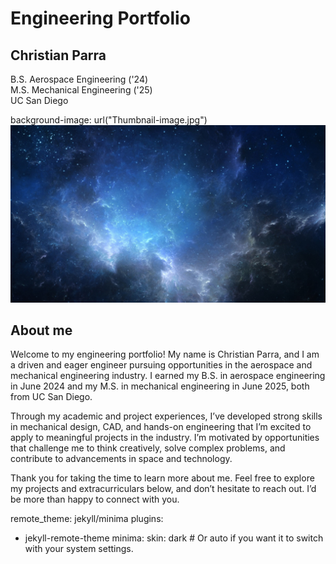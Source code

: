 # Engineering Portfolio<br/>
## Christian Parra<br/>
B.S. Aerospace Engineering ('24)<br/>
M.S. Mechanical Engineering ('25)<br/>
UC San Diego

background-image: url("Thumbnail-image.jpg")
![Frong Page](Thumbnail-image.jpg)

## About me
Welcome to my engineering portfolio! My name is Christian Parra, and I am a driven and eager engineer pursuing opportunities in the aerospace and mechanical engineering industry. I earned my B.S. in aerospace engineering in June 2024 and my M.S. in mechanical engineering in June 2025, both from UC San Diego. <br/>

Through my academic and project experiences, I’ve developed strong skills in mechanical design, CAD, and hands-on engineering that I’m excited to apply to meaningful projects in the industry. I’m motivated by opportunities that challenge me to think creatively, solve complex problems, and contribute to advancements in space and technology.<br/>

Thank you for taking the time to learn more about me. Feel free to explore my projects and extracurriculars below, and don’t hesitate to reach out. I’d be more than happy to connect with you.

remote_theme: jekyll/minima
plugins:
  - jekyll-remote-theme
minima:
  skin: dark # Or auto if you want it to switch with your system settings.
